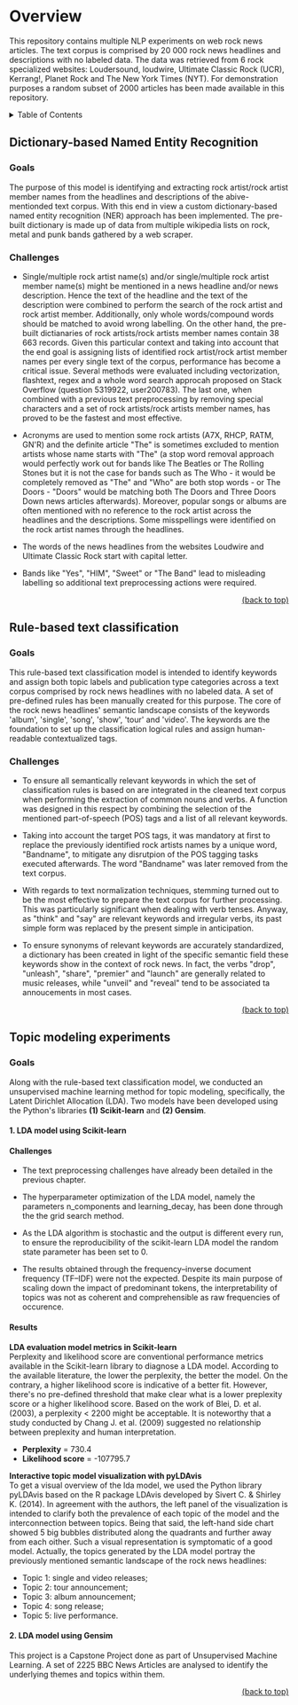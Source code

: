 # Overview
This repository contains multiple NLP experiments on web rock news articles. The text corpus is comprised by 20 000 rock news headlines and descriptions with no labeled data. The data was retrieved from 6 rock specialized websites: Loudersound, loudwire, Ultimate Classic Rock (UCR), Kerrang!, Planet Rock and The New York Times (NYT). For demonstration purposes a random subset of 2000 articles has been made available in this repository.

<details>
<summary> Table of Contents </summary>

1. [Dictionary-based Named Entity Recognition](#dictionary-based-named-entity-recognition)
2. [Rule-based text classification](#rule-based-text-classification)
3. [Topic modeling experiments](#topic-modeling-experiments)
    + [LDA model using Scikit-learn](#1-lda-model-using-scikit-learn)
    + [LDA model using Gensim](#2-lda-model-using-gensim)

</details>

## Dictionary-based Named Entity Recognition
### Goals
The purpose of this model is identifying and extracting rock artist/rock artist member names from the headlines and descriptions of the abive-mentionded text corpus. With this end in view a custom dictionary-based named entity recognition (NER) approach has been implemented. The pre-built dictionary is made up of data from multiple wikipedia lists on rock, metal and punk bands gathered by a web scraper.

### Challenges
+ Single/multiple rock artist name(s) and/or single/multiple rock artist member name(s) might be mentioned in a news headline and/or news description. Hence the text of the headline and the text of the description were combined to perform the search of the rock artist and rock artist member. Additionally, only whole words/compound words should be matched to avoid wrong labelling. On the other hand, the pre-built dictianaries of rock artists/rock artists member names contain 38 663 records. Given this particular context and taking into account that the end goal is assigning lists of identified rock artist/rock artist member names per every single text of the corpus, performance has become a critical issue. Several methods were evaluated including vectorization, flashtext, regex and a whole word search approcah proposed on Stack Overflow (question 5319922, user200783). The last one, when combined with a previous text preprocessing by removing special characters and a set of rock artists/rock artists member names, has proved to be the fastest and most effective.

+ Acronyms are used to mention some rock artists (A7X, RHCP, RATM, GN'R) and the definite article "The" is sometimes excluded to mention artists whose name starts with "The" (a stop word removal approach would perfectly work out for  bands like The Beatles or The Rolling Stones but it is not the case for bands such as The Who - it would be completely removed as "The" and "Who" are both  stop words - or The Doors - "Doors" would be matching both The Doors and Three Doors Down news articles afterwards). Moreover, popular songs or albums are often mentioned with no reference to the rock artist across the headlines and the descriptions. Some misspellings were identified on the rock artist names through the headlines.

+ The words of the news headlines from the websites Loudwire and Ultimate Classic Rock start with capital letter.

+ Bands like "Yes", "HIM", "Sweet" or "The Band" lead to misleading labelling so additional text preprocessing actions were required.

<div align = "right">    
  <a href="#overview">(back to top)</a>
</div>

## Rule-based text classification
### Goals
This rule-based text classification model is intended to identify keywords and assign both topic labels and publication type categories across a text corpus comprised by rock news headlines with no labeled data. A set of pre-defined rules has been manually created for this purpose. The core of the rock news headlines' semantic landscape consists of the keywords 'album', 'single', 'song', 'show', 'tour' and 'video'. The keywords are the foundation to set up the classification logical rules and assign human-readable contextualized tags.

### Challenges
+ To ensure all semantically relevant keywords in which the set of classification rules is based on are integrated in the cleaned text corpus when performing the extraction of common nouns and verbs. A function was designed in this respect by combining the selection of the mentioned part-of-speech (POS) tags and a list of all relevant keywords. 

+ Taking into account the target POS tags, it was mandatory at first to replace  the previously identified rock artists names by a unique word, "Bandname", to mitigate any disrutpion of the POS tagging tasks executed afterwards. The word "Bandname" was later removed from the text corpus. 

+ With regards to text normalization techniques, stemming turned out to be the most effective to prepare the text corpus for further processing. This was particularly significant when dealing with verb tenses. Anyway, as "think" and "say" are relevant keywords and irregular verbs, its past simple form was replaced by the present simple in anticipation. 

+ To ensure synonyms of relevant keywords are accurately standardized, a dictionary has been created in light of the specific semantic field these keywords show in the context of rock news. In fact, the verbs "drop", "unleash", "share", "premier" and "launch" are generally related to music releases, while "unveil" and "reveal" tend to be associated ta annoucements in most cases.

<div align = "right">    
  <a href="#overview">(back to top)</a>
</div>

## Topic modeling experiments
### Goals
Along with the rule-based text classification model, we conducted an unsupervised machine learning method for topic modeling, specifically, the Latent Dirichlet Allocation (LDA). Two models have been developed using the Python's libraries **(1) Scikit-learn** and **(2) Gensim**.

#### 1. LDA model using Scikit-learn 

#### Challenges
+ The text preprocessing challenges have already been detailed in the previous chapter.

+ The hyperparameter optimization of the LDA model, namely the parameters n_components and learning_decay, has been done through the the grid search method.

+ As the LDA algorithm is stochastic and the output is different every run, to ensure the reproducibility of the scikit-learn LDA model the random state parameter has been set to 0. 

+ The results obtained through the frequency–inverse document frequency (TF–IDF) were not the expected. Despite its main purpose of scaling down the impact of predominant tokens, the interpretability of topics was not as coherent and comprehensible as raw frequencies of occurence.

#### Results
**LDA evaluation model metrics in Scikit-learn** <br>
Perplexity and likelihood score are conventional performance metrics available in the Scikit-learn library to diagnose a LDA model. According to the available literature, the lower the perplexity, the better the model. On the contrary, a higher likelihood score is indicative of a better fit. However, there's no pre-defined threshold that make clear what is a lower preplexity score or a higher likelihood score. Based on the work of Blei, D. et al. (2003), a perplexity < 2200 might be acceptable. It is noteworthy that a study conducted by Chang J. et al. (2009) suggested no relationship between preplexity and human interpretation.

+ **Perplexity** = 730.4
+ **Likelihood score** = -107795.7

**Interactive topic model visualization with pyLDAvis** <br>
To get a visual overview of the lda model, we used the Python library pyLDAvis based on the R package LDAvis developed by Sivert C. & Shirley K. (2014). In agreement with the authors, the left panel of the visualization is intended to clarify both the prevalence of each topic of the model and the interconnection between topics. Being that said, the left-hand side chart showed 5 big bubbles distributed along the quadrants and further away from each oither. Such a visual representation is symptomatic of a good model. Actually, the topics generated by the LDA model portray the previously mentioned semantic landscape of the rock news headlines: 
+ Topic 1: single and video releases; 
+ Topic 2: tour announcement;
+ Topic 3: album announcement;
+ Topic 4: song release;
+ Topic 5: live performance.

#### 2. LDA model using Gensim 
This project is a Capstone Project done as part of Unsupervised Machine Learning. A set of 2225 BBC News Articles are analysed to identify the underlying themes and topics within them.

<div align = "right">    
  <a href="#overview">(back to top)</a>
</div>
